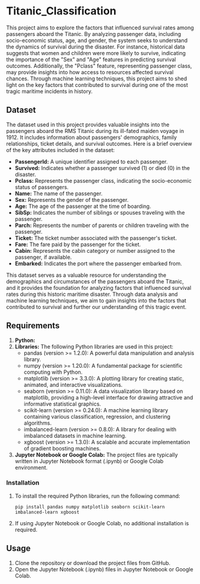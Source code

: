 # Titanic_Classification
This project aims to explore the factors that influenced survival rates among passengers aboard the Titanic. By analyzing passenger data, including socio-economic status, age, and gender, the system seeks to understand the dynamics of survival during the disaster. For instance, historical data suggests that women and children were more likely to survive, indicating the importance of the "Sex" and "Age" features in predicting survival outcomes. Additionally, the "Pclass" feature, representing passenger class, may provide insights into how access to resources affected survival chances. Through machine learning techniques, this project aims to shed light on the key factors that contributed to survival during one of the most tragic maritime incidents in history.

## Dataset
The dataset used in this project provides valuable insights into the passengers aboard the RMS Titanic during its ill-fated maiden voyage in 1912. It includes information about passengers' demographics, family relationships, ticket details, and survival outcomes. Here is a brief overview of the key attributes included in the dataset:

- **PassengerId:** A unique identifier assigned to each passenger.
- **Survived:** Indicates whether a passenger survived (1) or died (0) in the disaster.
- **Pclass:** Represents the passenger class, indicating the socio-economic status of passengers.
- **Name:** The name of the passenger.
- **Sex:** Represents the gender of the passenger.
- **Age:** The age of the passenger at the time of boarding.
- **SibSp:** Indicates the number of siblings or spouses traveling with the passenger.
- **Parch:** Represents the number of parents or children traveling with the passenger.
- **Ticket:** The ticket number associated with the passenger's ticket.
- **Fare:** The fare paid by the passenger for the ticket.
- **Cabin:** Represents the cabin category or number assigned to the passenger, if available.
- **Embarked:** Indicates the port where the passenger embarked from.

This dataset serves as a valuable resource for understanding the demographics and circumstances of the passengers aboard the Titanic, and it provides the foundation for analyzing factors that influenced survival rates during this historic maritime disaster. Through data analysis and machine learning techniques, we aim to gain insights into the factors that contributed to survival and further our understanding of this tragic event.

## Requirements
1. **Python:** 
2. **Libraries:** The following Python libraries are used in this project:
   - pandas (version >= 1.2.0): A powerful data manipulation and analysis library.
   - numpy (version >= 1.20.0): A fundamental package for scientific computing with Python.
   - matplotlib (version >= 3.3.0): A plotting library for creating static, animated, and interactive visualizations.
   - seaborn (version >= 0.11.0): A data visualization library based on matplotlib, providing a high-level interface for drawing attractive and informative statistical graphics.
   - scikit-learn (version >= 0.24.0): A machine learning library containing various classification, regression, and clustering algorithms.
   - imbalanced-learn (version >= 0.8.0): A library for dealing with imbalanced datasets in machine learning.
   - xgboost (version >= 1.3.0): A scalable and accurate implementation of gradient boosting machines.
3. **Jupyter Notebook or Google Colab:** The project files are typically written in Jupyter Notebook format (.ipynb) or Google Colab environment.

### Installation

1. To install the required Python libraries, run the following command:
   ```
   pip install pandas numpy matplotlib seaborn scikit-learn imbalanced-learn xgboost
   ```

2. If using Jupyter Notebook or Google Colab, no additional installation is required.

## Usage

1. Clone the repository or download the project files from GitHub.
2. Open the Jupyter Notebook (.ipynb) files in Jupyter Notebook or Google Colab.
